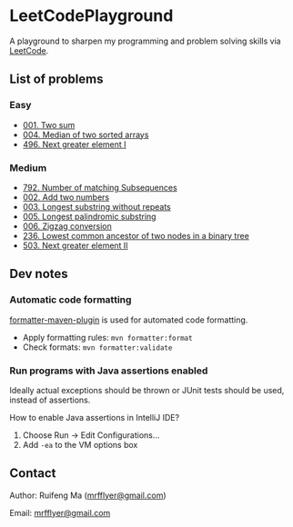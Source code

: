 # LeetCodePlayground

A playground to sharpen my programming and problem solving skills via [LeetCode](https://leetcode.com/).

## List of problems

### Easy
* [001. Two sum](src/main/java/easy/P001TwoSum/TwoSum.java)
* [004. Median of two sorted arrays](src/main/java/easy/P004MedianOfTwoSortedArray/MedianOfTwoSortedArray.java)
* [496. Next greater element I](src/main/java/easy/P496NextGreaterElementI/NextGreaterElementI.java)

### Medium
* [792. Number of matching Subsequences](src/main/java/medium/P792NumberOfMatchingSubSeqs/NumberOfMatchingSubSequences.java)
* [002. Add two numbers](src/main/java/medium/P002AddListNums/AddTwoNums.java)
* [003. Longest substring without repeats](src/main/java/medium/P003LongestSubstrWithoutRepeats/LongestSubstringWithoutRepeats.java)
* [005. Longest palindromic substring](src/main/java/medium/P005LongestPalindromicSubstring/LongestPalindromicSubstring.java)
* [006. Zigzag conversion](src/main/java/medium/P006ZigZagConversion/ZigzagConversion.java)
* [236. Lowest common ancestor of two nodes in a binary tree](src/main/java/medium/P236BinaryTreeLCA/BinaryTreeLCA.java)
* [503. Next greater element II](src/main/java/medium/P503NextGreaterElementII/NextGreaterElementII.java)

## Dev notes

### Automatic code formatting
[formatter-maven-plugin](https://code.revelc.net/formatter-maven-plugin/) is used for automated code formatting.
* Apply formatting rules: `mvn formatter:format`
* Check formats: `mvn formatter:validate`

### Run programs with Java assertions enabled
Ideally actual exceptions should be thrown or JUnit tests should be used, instead of assertions.

How to enable Java assertions in IntelliJ IDE?
1. Choose Run → Edit Configurations...
2. Add `-ea` to the VM options box

## Contact

Author: Ruifeng Ma (mrfflyer@gmail.com)

Email: mrfflyer@gmail.com
